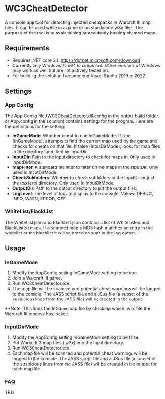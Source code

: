 # WC3CheatDetector
A console app tool for detecting injected cheatpacks in Warcraft III map files. It can be used while in a game or on standalone w3x files. The purpose of this tool is to avoid joining or accidently hosting cheated maps.

## Requirements
* Requires .NET core 3.1. https://dotnet.microsoft.com/download
* Currently only Windows 10 x64 is supported. Other versions of Windows may work as well but are not actively tested on.
* For building the solution I recommend Visual Studio 2019 or 2022.

## Settings

### App Config
The App Config file (WC3CheatDetector.dll.config in the output build folder or App.config in the solution) contains settings for the program. Here are the definitions for the setting:
* **InGameMode**: Whether or not to use InGameMode. If true (InGameMode), attempts to find the current map used by the game and checks for cheats on that file. If false (InputDirMode), looks for map files in the directory specified by InputDir.
* **InputDir**: Path to the input directory to check for maps in. Only used in InputDirMode.
* **MapFilter**: A standard file filter to filter on the maps in the InputDir. Only used in InputDirMode.
* **CheckSubfolders**: Whether to check subfolders in the InputDir or just the top level directory. Only used in InputDirMode.
* **OutputDir**: Path to the output directory to put the output files.
* **LogLevel**: The level of logs to display to the console. Values: DEBUG, INFO, WARN, ERROR, OFF.

### WhiteList/BlackList
The WhiteList.json and BlackList.json contains a list of WhiteListed and BlackListed maps. If a scanned map's MD5 hash matches an entry in the whitelist or the blacklist it will be noted as such in the log output.

## Usage

### InGameMode
1. Modify the AppConfig setting InGameMode setting to be true.
2. Join a Warcraft III game.
3. Run WC3CheatDetector.exe.
4. The map file will be scanned and potential cheat warnings will be logged to the console. The JASS script file and a JSus file (a subset of the suspicious lines from the JASS file) will be created in the output.

**Note: This finds the InGame map file by checking which .w3x file the Warcraft III process has locked.

### InputDirMode
1. Modify the AppConfig setting InGameMode setting to be false.
2. Put Warcraft 3 map files (.w3x) into the Input directory.
3. Run WC3CheatDetector.exe
4. Each map file will be scanned and potential cheat warnings will be logged to the console. The JASS script file and a JSus file (a subset of the suspicious lines from the JASS file) will be created in the output for each map file.


### FAQ
TBD
